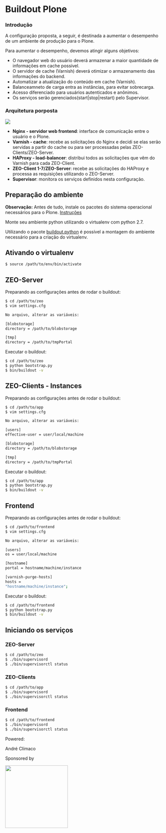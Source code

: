 # Buildout Plone
### Introdução

A configuração proposta, a seguir, é destinada a aumentar o desempenho de um ambiente de produção para o Plone. 

Para aumentar o desempenho, devemos atingir alguns objetivos:

* O navegador web do usuário deverá armazenar a maior quantidade de informações em cache possível.  
* O servidor de cache (Varnish) deverá otimizar o armazenamento das informações do backend.
* Automatizar a atualização do conteúdo em cache (Varnish).
* Balanceamneto de carga entra as instâncias, para evitar sobrecarga.
* Acesso diferenciado para usuários autenticados e anônimos.
* Os serviços serão gerenciados(start|stop|restart) pelo Supervisor.

### Arquitetura porposta

<img src="https://raw.github.com/andreclimaco/buildout.plone/master/docs/configuration.png"/>


* **Nginx -  servidor web frontend**: interface de comunicação entre o usuário e o Plone.
* **Varnish - cache**: recebe as solicitações do Nginx e decidi se elas serão servidas a partir do cache ou para ser processadas pelas ZEO-Clients/ZEO-Server.
* **HAProxy - load-balancer**: distribui todos as solicitações que vêm do Varnish para cada ZEO-Client.
* **ZEO-Client 1-7/ZEO-Server**: recebe as solicitações do HAProxy e processa as requisições utilizando o ZEO-Server.
* **Supervisor**: monitora os serviços definidos nesta configuração.

## Preparação do ambiente

**Observação:** Antes de tudo, instale os pacotes do sistema operacional necessários para o Plone. [Instruções](http://developer.plone.org/getstarted/installation.html#id6)

Monte seu ambiente python utilizando o virtualenv com python 2.7.

Utilizando o pacote [buildout.python](http://github.com/collective/buildout.python) é possível a montagem do ambiente necessário para a criação do virtualenv.

## Ativando o virtualenv
```bash
$ source /path/to/env/bin/activate
```
## ZEO-Server
Preparando as configurações antes de rodar o buildout:
```bash
$ cd /path/to/zeo
$ vim settings.cfg

No arquivo, alterar as variáveis:

[blobstorage]
directory = /path/to/blobstorage

[tmp]
directory = /path/to/tmpPortal
```
Executar o buildout:

```bash
$ cd /path/to/zeo
$ python bootstrap.py
$ bin/buildout -v
```
## ZEO-Clients - Instances
Preparando as configurações antes de rodar o buildout:
```bash
$ cd /path/to/app
$ vim settings.cfg

No arquivo, alterar as variáveis:

[users]
effective-user = user/local/machine

[blobstorage]
directory = /path/to/blobstorage

[tmp]
directory = /path/to/tmpPortal
```
Executar o buildout:

```bash
$ cd /path/to/app
$ python bootstrap.py
$ bin/buildout -v
```

## Frontend
Preparando as configurações antes de rodar o buildout:
```bash
$ cd /path/to/frontend
$ vim settings.cfg

No arquivo, alterar as variáveis:

[users]
os = user/local/machine

[hostname]
portal = hostname/machine/instance

[varnish-purge-hosts]
hosts =
"hostname/machine/instance";

```
Executar o buildout:

```bash
$ cd /path/to/frontend
$ python bootstrap.py
$ bin/buildout -v
```

## Iniciando os serviços

### ZEO-Server
```bash
$ cd /path/to/zeo
$ ./bin/supervisord
$ ./bin/supervisorctl status

```
### ZEO-Clients
```bash
$ cd /path/to/app
$ ./bin/supervisord
$ ./bin/supervisorctl status

```
### Frontend
```bash
$ cd /path/to/frontend
$ ./bin/supervisord
$ ./bin/supervisorctl status

```
Powered:

André Clímaco

Sponsored by 

[<img src="http://lucasaquino.com.br/logo.png" width="200"  />](http://www.lucasaquino.com.br)
